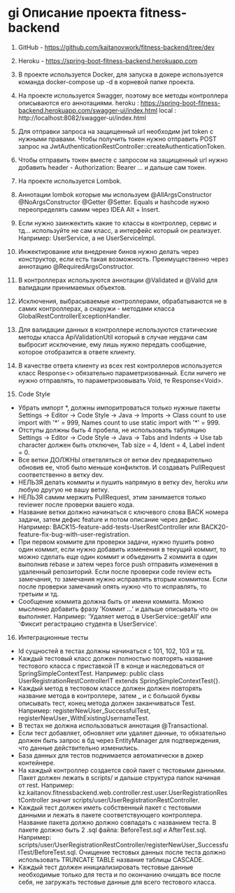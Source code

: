 gi
Описание проекта fitness-backend
=====================================

1) GitHub - https://github.com/kaitanovwork/fitness-backend/tree/dev

2) Heroku - https://spring-boot-fitness-backend.herokuapp.com

3) В проекте используется Docker, для запуска в докере используется команда docker-compose up -d в корневой папке проекта.

4) На проекте используется Swagger, поэтому все методы контроллера описываются его аннотациями.
   heroku : https://spring-boot-fitness-backend.herokuapp.com/swagger-ui/index.html
   local : http://localhost:8082/swagger-ui/index.html

5) Для отправки запроса на защищенный url необходим jwt token с нужными правами. Чтобы получить токен нужно отправить POST запрос на JwtAuthenticationRestController::createAuthenticationToken.

6) Чтобы отправить токен вместе с запросом на защищенный url нужно добавить header - Authorization: Bearer ... и дальше сам токен.

7) На проекте используется Lombok.

8) Аннотации lombok которые мы используем @AllArgsConstructor @NoArgsConstructor @Getter @Setter. Equals и hashcode нужно переопределять самим через IDEA Alt + Insert.

9) Если нужно заинжектить какие то классы в контроллер, сервис и тд... используйте не сам класс, а интерфейс который он реализует. Например: UserService, а не UserServiceImpl.

10) Инжектирование или внедрение бинов нужно делать через конструктор, если есть такая возможность. Преимущественно через аннотацию @RequiredArgsConstructor.

11) В контроллерах используются аннотации @Validated и @Valid для валидации принимаемых объектов.

12) Исключения, выбрасываемые контроллерами, обрабатываются не в самих контроллерах, а снаружи - методами класса GlobalRestControllerExceptionHandler.

13) Для валидации данных в контроллере используются статические методы класса ApiValidationUtil который в случае неудачи сам выбросит исключение, ему лишь нужно передать сообщение, которое отобразится в ответе клиенту.

14) В качестве ответа клиенту из всех rest контроллеров используется класс Response<> обязательно параметризованный. Если ничего не нужно отправлять, то параметризовывать Void, те Response\<Void>.

15) Code Style
* Убрать импорт \*, должны импоритроваться только нужные пакеты Settings -> Editor -> Code Style -> Java -> Imports -> Class count to use import with '\*' = 999, Names count to use static import with '\*' = 999.
* Отступы должны быть 4 пробела, не использовать табуляцию Settings -> Editor -> Code Style -> Java -> Tabs and Indents -> Use tab character должен быть отключен, Tab size = 4, Ident = 4, Label indent = 0.
* Все ветки ДОЛЖНЫ ответвляться от ветки dev предварительно обновив ее, чтоб было меньше конфилктов. И создавать PullRequest соответственно в ветку dev.
* НЕЛЬЗЯ делать коммиты и пушить напрямую в ветку dev, heroku или любую другую не вашу ветку.
* НЕЛЬЗЯ самим мержить PullRequest, этим занимается только reviewer после проверки вашего кода.
* Название ветки должно начинаться с ключевого слова BACK номера задачи, затем дефис feature и потом описание через дефис. Например: BACK15-feature-add-tests-UserRestController или BACK20-feature-fix-bug-with-user-registration.
* При первом коммите для проверки задачи, нужно пушить ровно один коммит, если нужно добавить изменения в текущий коммит, то можно сделать еще один коммит и объеденить 2 коммита в один выполнив rebase и затем через force push отправить изменения в удаленный репозиторий. Если после проверки code review есть замечания, то замечания нужно исправлять вторым коммитом. Если после проверки замечаний опять нужно что то исправлять, то третьим и тд.
* Сообщение коммита должна быть от имени коммита. Можно мысленно добавить фразу 'Коммит ...' и дальше описывать что он выполняет. Например: 'Удаляет метод в UserService::getAll' или 'Фиксит регастрацию студента в UserService'.

16) Интеграционные тесты
* Id сущностей в тестах должны начинаться с 101, 102, 103 и тд.
* Каждый тестовый класс должен полностью повторять название тестового класса с приставкой IT в конце и наследоваться от SpringSimpleContextTest. Например: public class UserRegistrationRestControllerIT extends SpringSimpleContextTest{}.
* Каждый метод в тестовом классе должен должен повторять название метода в контроллере, затем _ и с большой буквы описывать тест, конец метода должен заканчиваться Test. Например: registerNewUser_SuccessfulTest, registerNewUser_WithExistingUsernameTest. 
* В тестах не должна использоваться аннотация @Transactional.
* Если тест добавляет, обновляет или удаляет данные, то обязательно должен быть запрос в бд через EntityManager для подтверждения, что данные действительно изменились.
* База данных для тестов поднимается автоматически в докер контейнере.
* На каждый контроллер создается свой пакет с тестовыми данными. Пакет должен лежать в scripts/ и дальше структура папок начиная от rest. Например: kz.kaitanov.fitnessbackend.web.controller.rest.user.UserRegistrationRestController значит scripts/user/UserRegistrationRestController.
* Каждый тест должен иметь собственный пакет с тестовыми данными и лежать в пакете соответствующего контроллера. Название пакета должно должно совпадать с названием теста. В пакете должно быть 2 .sql файла: BeforeTest.sql и AfterTest.sql. Например: scripts/user/UserRegistrationRestController/registerNewUser_SuccessfulTest/BeforeTest.sql. Очищение тестовых данных после теста должно использовать TRUNCATE TABLE название таблицы CASCADE. 
* Каждый тест должен инициализировать тестовые данные необходимые только для теста и по окончанию очищать все после себя, не загружать тестовые данные для всего тестового класса.
